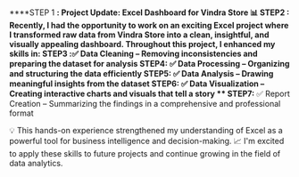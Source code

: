 

****STEP 1 **:
Project Update: Excel Dashboard for Vindra Store 📊
**STEP2 :**
Recently, I had the opportunity to work on an exciting Excel project where I transformed raw data from Vindra Store into a clean, insightful, and visually appealing dashboard.
Throughout this project, I enhanced my skills in:
**STEP3**
:✅ Data Cleaning – Removing inconsistencies and preparing the dataset for analysis
 **STEP4:**
 ✅ Data Processing – Organizing and structuring the data efficiently
**STEP5:**
✅ Data Analysis – Drawing meaningful insights from the dataset
 **STEP6:**
 ✅ Data Visualization – Creating interactive charts and visuals that tell a story
** STEP7:**
✅ Report Creation – Summarizing the findings in a comprehensive and professional format

💡 This hands-on experience strengthened my understanding of Excel as a powerful tool for business intelligence and decision-making.
📈 I'm excited to apply these skills to future projects and continue growing in the field of data analytics.
